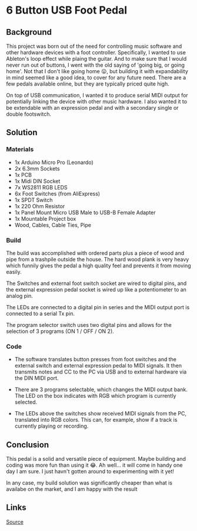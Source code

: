 # 6 Button USB Foot Pedal

## Background

This project was born out of the need for controlling music software and other hardware devices with a foot controller. Specifically, I wanted to use Ableton's loop effect while plaing the guitar. And to make sure that I would never run out of buttons, I went with the old saying of 'going big, or going home'. Not that I don't like going home 😛, but building it with expandability in mind seemed like a good idea, to cover for any future need. There are a few pedals available online, but they are typically priced quite high.

On top of USB communication, I wanted it to produce serial MIDI output for potentially linking the device with other music hardware. I also wanted it to be extendable with an expression pedal and with a secondary single or double footswitch.

## Solution

### Materials

- 1x Arduino Micro Pro (Leonardo)
- 2x 6.3mm Sockets
- 1x PCB
- 1x Midi DIN Socket
- 7x WS2811 RGB LEDS
- 6x Foot Switches (from AliExpress)
- 1x SPDT Switch
- 1x 220 Ohm Resistor
- 1x Panel Mount Micro USB Male to USB-B Female Adapter
- 1x Mountable Project box
- Wood, Cables, Cable Ties, Pipe

### Build

The build was accomplished with ordered parts plus a piece of wood and pipe from a trashpile outside the house. The hard wood plank is very heavy which funnily gives the pedal a high quality feel and prevents it from moving easily.

The Switches and external foot switch socket are wired to digital pins, and the external expression pedal socket is wired up like a potentiometer to an analog pin.

The LEDs are connected to a digital pin in series and the MIDI output port is connected to a serial Tx pin.

The program selector switch uses two digital pins and allows for the selection of 3 programs (ON 1 / OFF / ON 2).

### Code

- The software translates button presses from foot switches and the external switch and external expression pedal to MIDI signals. It then transmits notes and CC to the PC via USB and to external hardware via the DIN MIDI port.

- There are 3 programs selectable, which changes the MIDI output bank. The LED on the box indicates with RGB which program is currently selected.

- The LEDs above the switches show received MIDI signals from the PC, translated into RGB colors. This can, for example, show if a track is currently playing or recording.

## Conclusion

This pedal is a solid and versatile piece of equipment. Maybe building and coding was more fun than using it 😂. Ah well... it will come in handy one day I am sure. I just havn't gotten around to experimenting with it yet!

In any case, my build solution was significantly cheaper than what is availabe on the market, and I am happy with the result

## Links

[Source](https://github.com/anzbert/USB-Foot-Pedal-Board)
